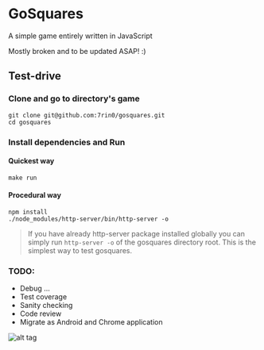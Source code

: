 # GoSquares
A simple game entirely written in JavaScript

Mostly broken and to be updated ASAP! :)

## Test-drive
### Clone and go to directory's game
```
git clone git@github.com:7rin0/gosquares.git
cd gosquares
```

### Install dependencies and Run
#### Quickest way
```
make run
```
#### Procedural way
```
npm install
./node_modules/http-server/bin/http-server -o
```

> If you have already http-server package installed globally you can simply run ```http-server -o``` of the gosquares directory root. This is the simplest way to test gosquares.

### TODO:
- Debug ...
- Test coverage
- Sanity checking
- Code review
- Migrate as Android and Chrome application

![alt tag](https://raw.githubusercontent.com/7rin0/gosquares/e0d029136f01972763435df186c15c62ed15d07f/game.png)
